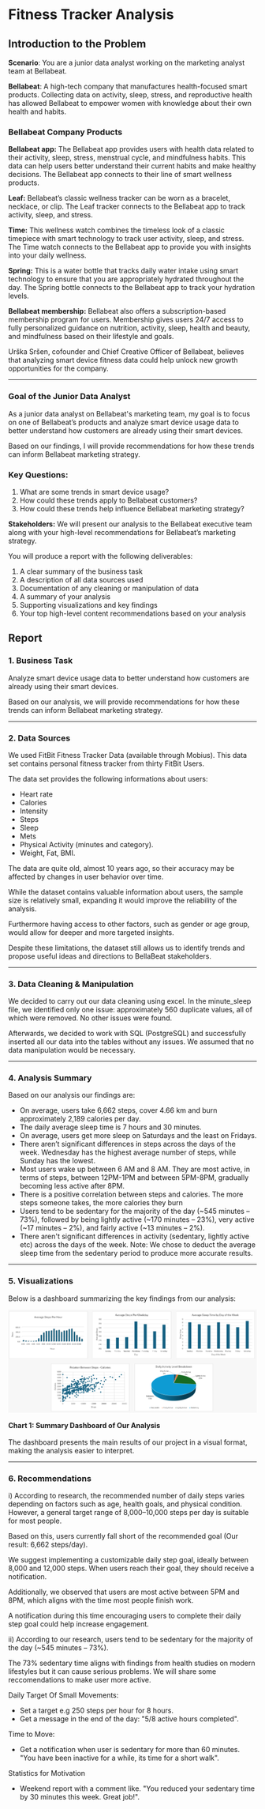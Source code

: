 # Fitness Tracker Analysis

##  Introduction to the Problem

**Scenario**: You are a junior data analyst working on the marketing analyst team at Bellabeat.

**Bellabeat**: A high-tech company that manufactures health-focused smart products. Collecting data on activity, sleep, stress, and reproductive health has allowed Bellabeat to empower women with knowledge about their own health and habits.

### Bellabeat Company Products

**Bellabeat app:** The Bellabeat app provides users with health data related to their activity, sleep, stress, menstrual cycle, and mindfulness habits. This data can help users better understand their current habits and
make healthy decisions. The Bellabeat app connects to their line of smart wellness products.

**Leaf:** Bellabeat’s classic wellness tracker can be worn as a bracelet, necklace, or clip. The Leaf tracker connects to the Bellabeat app to track activity, sleep, and stress.

**Time:** This wellness watch combines the timeless look of a classic timepiece with smart technology to track user activity, sleep, and stress. The Time watch connects to the Bellabeat app to provide you with insights into your
daily wellness.

**Spring:** This is a water bottle that tracks daily water intake using smart technology to ensure that you are appropriately hydrated throughout the day. The Spring bottle connects to the Bellabeat app to track your
hydration levels.

**Bellabeat membership:** Bellabeat also offers a subscription-based membership program for users. Membership gives users 24/7 access to fully personalized guidance on nutrition, activity, sleep, health and beauty, and mindfulness based on their lifestyle and goals.

Urška Sršen, cofounder and Chief Creative Officer of Bellabeat, believes that analyzing smart device fitness data could help unlock new growth opportunities for the company. 

---  

### Goal of the Junior Data Analyst

As a junior data analyst on Bellabeat's marketing team, my goal is to focus on one of Bellabeat’s products and analyze smart device usage data to better understand how customers are already using their smart devices.

Based on our findings, I will provide recommendations for how these trends can inform Bellabeat marketing strategy.

### Key Questions:

1. What are some trends in smart device usage?
2. How could these trends apply to Bellabeat customers?
3. How could these trends help influence Bellabeat marketing strategy?

**Stakeholders:** We will present our analysis to the Bellabeat executive team along with your high-level recommendations for Bellabeat’s marketing strategy.

You will produce a report with the following deliverables:

1. A clear summary of the business task
2. A description of all data sources used
3. Documentation of any cleaning or manipulation of data
4. A summary of your analysis
5. Supporting visualizations and key findings
6. Your top high-level content recommendations based on your analysis

##  Report

### 1. Business Task

Analyze smart device usage data to better understand how customers are already using their smart devices. 

Based on our analysis, we will provide recommendations for how these trends can inform Bellabeat marketing strategy.

---

### 2. Data Sources

We used FitBit Fitness Tracker Data (available through Mobius). This data set contains personal fitness tracker from thirty FitBit Users.

The data set provides the following informations about users:

- Heart rate
- Calories
- Intensity
- Steps
- Sleep
- Mets
- Physical Activity (minutes and category).
- Weight, Fat, BMI.

The data are quite old, almost 10 years ago, so their accuracy may be affected by changes in user behavior over time. 

While the dataset contains valuable information about users, the sample size is relatively small, expanding it would improve the reliability of the analysis.

Furthermore having access to other factors, such as gender or age group, would allow for deeper and more targeted insights.

Despite these limitations, the dataset still allows us to identify trends and propose useful ideas and directions to BellaBeat stakeholders.

---

### 3. Data Cleaning & Manipulation

We decided to carry out our data cleaning using excel. In the minute_sleep file, we identified only one issue: approximately 560 duplicate values, all of which were removed. No other issues were found.

Afterwards, we decided to work with SQL (PostgreSQL) and successfully inserted all our data into the tables without any issues. We assumed that no data manipulation would be necessary.

---

### 4. Analysis Summary

Based on our analysis our findings are:

- On average, users take 6,662 steps, cover 4.66 km and burn approximately 2,189 calories per day.
- The daily average sleep time is 7 hours and 30 minutes.
- On average, users get more sleep on Saturdays and the least on Fridays. 
- There aren’t significant differences in steps across the days of the week. Wednesday has the highest average number of steps, while Sunday has the lowest.
- Most users wake up between 6 AM and 8 AM. They are most active, in terms of steps, between 12PM-1PM and between 5PM-8PM, gradually becoming less active after 8PM.
- There is a positive correlation between steps and calories. The more steps someone takes, the more calories they burn
- Users tend to be sedentary for the majority of the day (~545 minutes – 73%), followed by being lightly active (~170 minutes – 23%), very active (~17 minutes – 2%), and fairly active (~13 minutes – 2%). 
- There aren't significant differences in activity (sedentary, lightly active etc) across the days of the week.
Note: We chose to deduct the average sleep time from the sedentary period to produce more accurate results.

---

### 5. Visualizations 

Below is a dashboard summarizing the key findings from our analysis:

![DashBoard](https://github.com/gntagkas/Fitness_Tracker_Analysis/blob/main/Graphs/Dashboard.png)

**Chart 1: Summary Dashboard of Our Analysis**
<br><br>
The dashboard presents the main results of our project in a visual format, making the analysis easier to interpret.

---

### 6. Recommendations

i) Αccording to research, the recommended number of daily steps varies depending on factors such as age, health goals, and physical condition. 
However, a general target range of 8,000–10,000 steps per day is suitable for most people.

Based on this, users currently fall short of the recommended goal (Our result: 6,662 steps/day).

We suggest implementing a customizable daily step goal, ideally between 8,000 and 12,000 steps. When users reach their goal, they should receive a notification.

Additionally, we observed that users are most active between 5PM and 8PM, which aligns with the time most people finish work.

A notification during this time encouraging users to complete their daily step goal could help increase engagement.

ii) According to our research, users tend to be sedentary for the majority of the day (~545 minutes – 73%). 

The 73% sedentary time aligns with findings from health studies on modern lifestyles but it can cause serious problems. We will share some reccomendations to make user more active.

Daily Target Of Small Movements: 

- Set a target e.g 250 steps per hour for 8 hours.
- Get a message in the end of the day: "5/8 active hours completed".

Time to Move:

- Get a notification when user is sedentary for more than 60 minutes. "You have been inactive for a while, its time for a short walk".

Statistics for Motivation

- Weekend report with a comment like. "You reduced your sedentary time by 30 minutes this week. Great job!".
